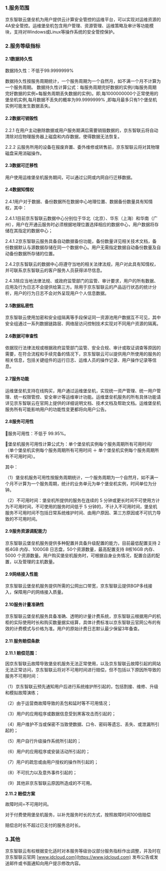 ### 1.服务范围

京东智联云堡垒机为用户提供云计算安全管控的运维平台，可以实现对运维资源的4A安全管控。运维堡垒机包含用户管理、资源管理、运维策略及审计等功能模块，支持对Windows或Linux等操作系统的安全管控保护。

### 2.服务等级指标

#### 2.1数据持久性

数据持久性：不低于99.9999999%

数据持久性按服务周期统计，一个服务周期为一个自然月，如不满一个月不计算为一个服务周期。
数据持久性计算公式：每服务周期完好数据的实例/(每服务周期完好数据的实例+每服务周期丢失数据的实例)。即,每1000000000个正常使用的堡垒机实例,每月数据不丢失的概率为99.9999999% ,即每月最多只有1个堡垒机实例可能发生数据丢失。

#### 2.2数据可销毁性

2.2.1 在用户主动删除数据或用户服务期满后需要销毁数据的，京东智联云将自动清除对应物理服务器上磁盘和内存数据，使得数据无法恢复。

2.2.2 云服务所用的设备在报废弃置、委外维修或转售前，京东智联云将对其物理磁盘采用消磁操作。

#### 2.3数据可迁移性

用户使用运维堡垒机服务期间，可以通过公网或内网自行迁移数据。

#### 2.4数据知情权

2.4.1用户对于数据、备份数据所在数据中心地理位置、数据备份数量具有知情权，其中：

2.4.1.1目前京东智联云数据中心分别位于华北（北京）、华东（上海）和华南（广州），用户在开通云服务时必须根据地理位置选择相应的数据中心，用户数据将存储在其指定的数据中心；

2.4.1.2京东智联云服务具备自动数据备份功能，备份数量详见相关技术文档，备份数据默认与源数据存储在同一个数据中心。用户无需指定数据自动备份数量及自动备份数据所存储的位置。

2.4.2京东智联云的数据中心将遵守当地的相关法律法规，用户对此具有知情权，并可联系京东智联云的客户服务人员获得详尽信息。

2.4.3除应当地法律法规、或政府监管部门的监管、审计要求，用户的所有数据、应用及行为日志不会提供给第三方。除用于京东智联云的产品运行状态的统计分析，用户的行为日志不会对外呈现用户个人信息数据。

#### 2.5数据私密性

京东智联云使用加密和安全组隔离等手段保证同一资源池用户数据互不可见，其中安全组通过一系列数据链路层、网络层访问控制技术实现对不同用户资源的隔离。

#### 2.6数据可审查性

依据现行法律法规或根据政府监管部门监管、安全合规、审计或取证调查等原因的需要，在符合流程和手续完备的情况下，京东智联云可以提供用户所使用的服务的相关信息，包括关键组件的运行日志、运维人员的操作记录、用户操作记录等信息。

#### 2.7服务功能

运维堡垒机支持在线购买，用户通过运维堡垒机，实现统一资产管理、统一用户管理、统一权限管控、安全审计等运维审计功能。运维堡垒机服务的所有具体功能请详见京东智联云在官网上提供的详细说明文档、技术文档及帮助文档。运维堡垒机服务所有可能影响用户的功能性变更都将向用户公告。

#### 2.8服务可用性

服务可用性：不低于 99.95%。

堡垒机服务可用性计算公式为：单个堡垒机实例每个服务周期所有可用时间/（单个堡垒机实例每个服务周期所有可用时间 ＋ 单个堡垒机实例每个服务周期所有不可用时间）。

其中：

（1）堡垒机服务可用性按服务周期统计，一个服务周期为一个自然月，如不满一个月不计算为一个服务周期，统计的业务单元为单个堡垒机实例，时间单位为分钟。

（2）不可用时间：堡垒机所提供的服务在连续的 5 分钟或更长时间不可使用方计为不可用时间，不可使用的服务时间低于 5 分钟的，不计入不可用时间，堡垒机服务不可用时间不包括日常系统维护时间、由用户原因、第三方原因或不可抗力导致的不可用时间。

#### 2.9服务资源调配能力

京东智联云堡垒机服务提供多种配置并具备升级配置的能力，目前最低配置支持 2核4GB 内存、1000GB 日志盘，50个资源数量，最高配置支持 8核16GB 内存、5000 个资源数量。用户购买堡垒机服务时，可根据自身业务情况，配置合适的配置，以及管理的主机数量。

#### 2.9网络接入性能

京东智联云堡垒机服务提供所需的公网出口带宽，京东智联云提供BGP多线接入，保障用户的网络接入质量。

#### 2.10服务计量准确性

京东智联云堡垒机服务具备准确、透明的计量计费系统，京东智联云根据用户的机柜的实际使用时长和购买数量据实结算，具体计费标准以京东智联云官网公布的有效的计费模式与价格为准。用户的原始计费日志默认最少保留3年备查。

#### 2.11 服务赔偿条款

**2.11.1 赔偿范围：**

因京东智联云故障导致堡垒机服务无法正常使用，以及京东智联云故障引起的网站无法正常访问，京东智联云将对不可用时间进行赔偿，但不包括以下原因所导致的服务不可用时间：

（1）京东智联云预先通知用户后进行系统维护所引起的，包括割接、维修、升级和模拟故障演练；

（2）由于运营商故障导致的丢包和延时等不可用情况；

（3）用户的应用程序或数据信息受到黑客攻击而引起的；

（4）用户维护不当或保密不当致使数据、口令、密码等遗忘、丢失、或泄漏所引起的；

（5）用户自行升级操作系统所引起的；

（6）用户的应用程序或安装活动所引起的；

（7）用户的疏忽或由用户授权的操作所引起的；

（8）不可抗力以及意外事件引起的；

（9）其他非京东智联云原因所造成的不可用。

**2.11.2 赔偿方案**

故障时间=不可用时间。

对于付费使用堡垒机服务，以补充服务时长的方式，按照故障时间100倍赔偿

赔偿总时长不超过已支付的服务总时长。

### 3.其他

京东智联云有权根据变化适时对本服务等级协议部分服务指标作出调整，并及时在京东智联云官网 [www.jdcloud.com](https://www.jdcloud.com) 发布公告或发送邮件或书面通知向用户提示修改内容。
